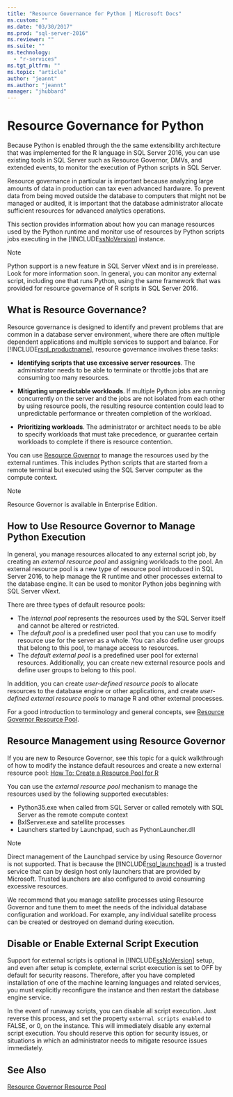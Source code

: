 ```yaml
---
title: "Resource Governance for Python | Microsoft Docs"
ms.custom: ""
ms.date: "03/30/2017"
ms.prod: "sql-server-2016"
ms.reviewer: ""
ms.suite: ""
ms.technology: 
  - "r-services"
ms.tgt_pltfrm: ""
ms.topic: "article"
author: "jeannt"
ms.author: "jeannt"
manager: "jhubbard"
---
```

# Resource Governance for Python

Because Python is enabled through the the same extensibility architecture that was implemented for the R language in SQL Server 2016, you can use existing tools in SQL Server such as Resource Governor, DMVs, and extended events, to monitor the execution of Python scripts in SQL Server.

Resource governance in particular is important because analyzing large amounts of data in production can tax even advanced hardware.  To prevent data from being moved outside the database to computers that might not be managed or audited, it is important that the database administrator allocate sufficient resources for advanced analytics operations.

This section provides information about how you can manage resources used by the Python runtime and monitor use of resources by Python scripts jobs executing in the [!INCLUDE[ssNoVersion](../../includes/ssnoversion-md.md)] instance.

> [!NOTE]
> Python support is a new feature in SQL Server vNext and is in prerelease. Look for more information soon.
> In general, you can monitor any external script, including one that runs Python, using the same framework that was provided for resource governance of R scripts in SQL Server 2016.

## What is Resource Governance?

Resource governance is designed to identify and prevent problems that are common in a database server environment, where there are often multiple dependent applications and multiple services to support and balance. For [!INCLUDE[rsql_productname](../../includes/rsql-productname-md.md)], resource governance involves these tasks:  

+ **Identifying scripts that use excessive server resources**. The administrator needs to be able to terminate or throttle jobs that are consuming too many resources.

+ **Mitigating unpredictable workloads**. If multiple Python jobs are running concurrently on the server and the jobs are not isolated from each other by using resource pools, the resulting resource contention could lead to unpredictable performance or threaten completion of the workload.

+ **Prioritizing workloads**. The administrator or architect needs to be able to specify workloads that must take precedence, or guarantee certain workloads to complete if there is resource contention.

You can use [Resource Governor](../../relational-databases/resource-governor/resource-governor.md) to manage the resources used by the external runtimes. This includes Python scripts that are started from a remote terminal but executed using the SQL Server computer as the compute context.

> [!NOTE] 
> Resource Governor is available in Enterprise Edition.

## How to Use Resource Governor to Manage Python Execution

In general, you manage resources allocated to any external script job, by creating an *external resource pool* and assigning workloads to the pool. An external resource pool is a new type of resource pool introduced in SQL Server 2016, to help manage the R runtime and other processes external to the database engine. It can be used to monitor Python jobs beginning with SQL Server vNext.

There are three types of default resource pools:

+ The *internal pool* represents the resources used by the SQL Server itself and cannot be altered or restricted.
+ The *default pool* is a predefined user pool that you can use to modify resource use for the server as a whole. You can also define user groups that belong to this pool, to manage access to resources.
+ The *default external pool* is a predefined user pool for external resources. Additionally, you can create new external resource pools and define user groups to belong to this pool.

In addition, you can create *user-defined resource pools* to allocate resources to the database engine or other applications, and create *user-defined external resource pools* to manage R and other external processes.

For a good introduction to terminology and general concepts, see [Resource Governor Resource Pool](../../relational-databases/resource-governor/resource-governor-resource-pool.md).

## Resource Management using Resource Governor

If you are new to Resource Governor, see this topic for a quick walkthrough of how to modify the instance default resources and create a new external resource pool:  [How To: Create a Resource Pool for R](../../advanced-analytics/r-services/how-to-create-a-resource-pool-for-r.md)

You can use the *external resource pool* mechanism to manage the resources used by the following supported executables:

+ Python35.exe when called from SQL Server or called remotely with SQL Server as the remote compute context
+ BxlServer.exe and satellite processes
+ Launchers started by Launchpad, such as PythonLauncher.dll

> [!NOTE]
> Direct management of the Launchpad service by using Resource Governor is not supported. That is because the [!INCLUDE[rsql_launchpad](../../includes/rsql-launchpad-md.md)] is a trusted service that can by design host only launchers that are provided by Microsoft. Trusted launchers are also configured to avoid consuming excessive resources.

We recommend that you manage satellite processes using Resource Governor and tune them to meet the needs of the individual database configuration and workload.  For example, any individual satellite process can be created or destroyed on demand during execution.

## Disable or Enable External Script Execution

Support for external scripts is optional in [!INCLUDE[ssNoVersion](../../includes/ssnoversion-md.md)] setup, and even after setup is complete, external script execution is set to OFF by default for security reasons. Therefore, after you have completed installation of one of the machine learning languages and related services, you must explicitly reconfigure the instance and then restart the database engine service.

In the event of runaway scripts, you can disable all script execution. Just reverse this process, and set the property `external scripts enabled` to FALSE, or 0, on the instance. This will immediately disable any external script execution. You should reserve this option for security issues, or situations in which an administrator needs to mitigate resource issues immediately.

## See Also

[Resource Governor Resource Pool](../../relational-databases/resource-governor/resource-governor-resource-pool.md)

